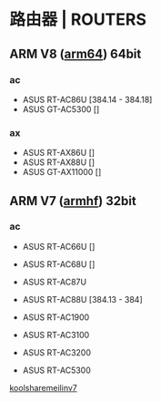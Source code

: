 # 路由器 | ROUTERS

## ARM V8 ([arm64](https://en.wikipedia.org/wiki/ARM_architecture#64-bit)) 64bit

### ac

* ASUS RT-AC86U [384.14 - 384.18]
* ASUS GT-AC5300 []



### ax

* ASUS RT-AX86U []
* ASUS RT-AX88U []
* ASUS GT-AX11000 []



## ARM V7 ([armhf](https://en.wikipedia.org/wiki/ARM_architecture#VFP)) 32bit

### ac

* ASUS RT-AC66U []
* ASUS RT-AC68U []
* ASUS RT-AC87U
* ASUS RT-AC88U [384.13 - 384]

* ASUS RT-AC1900
* ASUS RT-AC3100
* ASUS RT-AC3200
* ASUS RT-AC5300

[koolsharemeilinv7](https://koolshare.cn/forum.php?mod=viewthread&tid=164857)

